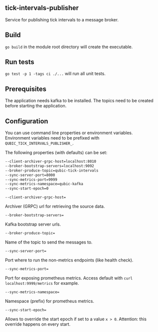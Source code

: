 ## tick-intervals-publisher

Service for publishing tick intervals to a message broker.

## Build

`go build` in the module root directory will create the executable.

## Run tests

`go test -p 1 -tags ci ./...` will run all unit tests.

## Prerequisites

The application needs kafka to be installed. The topics need to be created before starting the application.

## Configuration

You can use command line properties or environment variables. Environment variables need to be prefixed with `QUBIC_TICK_INTERVALS_PUBLISHER_`.

The following properties (with defaults) can be set:

```bash
--client-archiver-grpc-host=localhost:8010
--broker-bootstrap-servers=localhost:9092
--broker-produce-topic=qubic-tick-intervals
--sync-server-port=8000
--sync-metrics-port=9999
--sync-metrics-namespace=qubic-kafka
--sync-start-epoch=0
```

`
--client-archiver-grpc-host=
`

Archiver (GRPC) url for retrieving the source data.

`
--broker-bootstrap-servers=
`

Kafka bootstrap server urls.

`
--broker-produce-topic=
`

Name of the topic to send the messages to.

`
--sync-server-port=
`

Port where to run the non-metrics endpoints (like health check).

`
--sync-metrics-port=
`

Port for exposing prometheus metrics. Access default with `curl localhost:9999/metrics` for example.

`
--sync-metrics-namespace=
`

Namespace (prefix) for prometheus metrics.

`
--sync-start-epoch=
`

Allows to override the start epoch if set to a value `x > 0`. Attention: this override happens on every start.